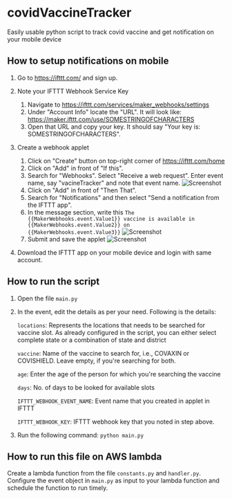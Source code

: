 # covidVaccineTracker
Easily usable python script to track covid vaccine and get notification on your mobile device

## How to setup notifications on mobile

1. Go to https://ifttt.com/ and sign up.
2. Note your IFTTT Webhook Service Key
    1. Navigate to https://ifttt.com/services/maker_webhooks/settings
    2. Under "Account Info" locate the "URL". It will look like: https://maker.ifttt.com/use/SOMESTRINGOFCHARACTERS
    3. Open that URL and copy your key. It should say "Your key is: SOMESTRINGOFCHARACTERS".
3. Create a webhook applet
    1. Click on "Create" button on top-right corner of https://ifttt.com/home
    2. Click on "Add" in front of "If this".
   3. Search for "Webhooks". Select "Receive a web request". Enter event name, say "vacineTracker" and note that event name.
      ![Screenshot](img/IFTTT%20trigger.jpg)
    4. Click on "Add" in front of "Then That".
    5. Search for "Notifications" and then select "Send a notification from the IFTTT app".
    6. In the message section, write this `The {{MakerWebhooks.event.Value1}} vaccine is available in  {{MakerWebhooks.event.Value2}} on {{MakerWebhooks.event.Value3}}`
      ![Screenshot](img/IFTTT%20action.jpg)    
   7. Submit and save the applet
      ![Screenshot](img/IFTTT%20applet.jpg)
   
4. Download the IFTTT app on your mobile device and login with same account.

## How to run the script

1. Open the file `main.py`
2. In the event, edit the details as per your need. Following is the details:
   
    `locations`: Represents the locations that needs to be searched for vaccine slot. As already configured in the script, you can either select complete state or a combination of state and district
   
    `vaccine`: Name of the vaccine to search for, i.e., COVAXIN or COVISHIELD. Leave empty, if you're searching for both.
   
    `age`: Enter the age of the person for which you're searching the vaccine
   
    `days`: No. of days to be looked for available slots
   
    `IFTTT_WEBHOOK_EVENT_NAME`: Event name that you created in applet in IFTTT
   
    `IFTTT_WEBHOOK_KEY`: IFTTT webhook key that you noted in step above.
3. Run the following command: `python main.py`

## How to run this file on AWS lambda

Create a lambda function from the file `constants.py` and `handler.py`. Configure the event object in `main.py` as input to your lambda function and schedule the function to run timely.